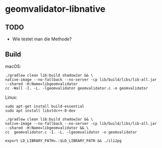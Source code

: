 # geomvalidator-libnative

## TODO
- Wie testet man die Methode?

## Build

macOS:

```
./gradlew clean lib:build shadowJar && \
native-image --no-fallback --no-server -cp lib/build/libs/lib-all.jar --shared -H:Name=libgeomvalidator
cc -Wall -I. -L. -lgeomvalidator geomvalidator.c -o geomvalidator
```

Linux:

```
sudo apt-get install build-essential
sudo apt install libstdc++-8-dev
```

```
./gradlew clean lib:build shadowJar && \
native-image --no-fallback --no-server -cp lib/build/libs/lib-all.jar --shared -H:Name=libgeomvalidator && \
cc  geomvalidator.c -I. -L. -lgeomvalidator -o geomvalidator
```

```
export LD_LIBRARY_PATH=.:$LD_LIBRARY_PATH && ./ili2pg
```





